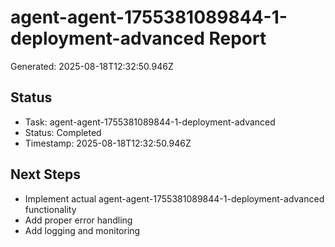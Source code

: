# agent-agent-1755381089844-1-deployment-advanced Report

Generated: 2025-08-18T12:32:50.946Z

## Status
- Task: agent-agent-1755381089844-1-deployment-advanced
- Status: Completed
- Timestamp: 2025-08-18T12:32:50.946Z

## Next Steps
- Implement actual agent-agent-1755381089844-1-deployment-advanced functionality
- Add proper error handling
- Add logging and monitoring
